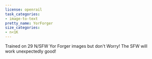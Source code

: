 ```yaml
---
license: openrail
task_categories:
- image-to-text
pretty_name: YorForger
size_categories:
- n<1K
---
```


Trained on 29 N/SFW Yor Forger images but don't Worry! The SFW will work unexpectedly good!